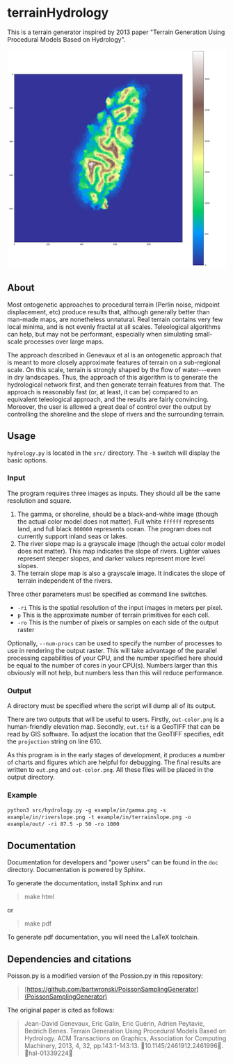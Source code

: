 # terrainHydrology

This is a terrain generator inspired by 2013 paper "Terrain Generation Using Procedural Models Based on Hydrology".

![Example Terrain](example/out/out-color.png)

## About

Most ontogenetic approaches to procedural terrain (Perlin noise, midpoint displacement, etc) produce results that, although generally better than man-made maps, are nonetheless unnatural. Real terrain contains very few local minima, and is not evenly fractal at all scales. Teleological algorithms can help, but may not be performant, especially when simulating small-scale processes over large maps.

The approach described in Genevaux et al is an ontogenetic approach that is meant to more closely approximate features of terrain on a sub-regional scale. On this scale, terrain is strongly shaped by the flow of water---even in dry landscapes. Thus, the approach of this algorithm is to generate the hydrological network first, and then generate terrain features from that. The approach is reasonably fast (or, at least, it can be) compared to an equivalent teleological approach, and the results are fairly convincing. Moreover, the user is allowed a great deal of control over the output by controlling the shoreline and the slope of rivers and the surrounding terrain.

## Usage

`hydrology.py` is located in the `src/` directory. The `-h` switch will display the basic options.

### Input

The program requires three images as inputs. They should all be the same resolution and square.

1. The gamma, or shoreline, should be a black-and-white image (though the actual color model does not matter). Full white `ffffff` represents land, and full black `000000` represents ocean. The program does not currently support inland seas or lakes.
1. The river slope map is a grayscale image (though the actual color model does not matter). This map indicates the slope of rivers. Lighter values represent steeper slopes, and darker values represent more level slopes.
1. The terrain slope map is also a grayscale image. It indicates the slope of terrain independent of the rivers.

Three other parameters must be specified as command line switches.

* `-ri` This is the spatial resolution of the input images in meters per pixel.
* `p` This is the approximate number of terrain primitives for each cell.
* `-ro` This is the number of pixels or samples on each side of the output raster

Optionally, `--num-procs` can be used to specify the number of processes to use in rendering the output raster. This will take advantage of the parallel processing capabilities of your CPU, and the number specified here should be equal to the number of cores in your CPU(s). Numbers larger than this obviously will not help, but numbers less than this will reduce performance.

### Output

A directory must be specified where the script will dump all of its output.

There are two outputs that will be useful to users. Firstly, `out-color.png` is a human-friendly elevation map. Secondly, `out.tif` is a GeoTIFF that can be read by GIS software. To adjust the location that the GeoTIFF specifies, edit the `projection` string on line 610.

As this program is in the early stages of development, it produces a number of charts and figures which are helpful for debugging. The final results are written to `out.png` and `out-color.png`. All these files will be placed in the output directory.

### Example

```
python3 src/hydrology.py -g example/in/gamma.png -s example/in/riverslope.png -t example/in/terrainslope.png -o example/out/ -ri 87.5 -p 50 -ro 1000
```

## Documentation

Documentation for developers and "power users" can be found in the `doc` directory. Documentation is powered by Sphinx.

To generate the documentation, install Sphinx and run

> make html

or

> make pdf

To generate pdf documentation, you will need the LaTeX toolchain.

## Dependencies and citations

Poisson.py is a modified version of the Possion.py in this repository:

> [https://github.com/bartwronski/PoissonSamplingGenerator](PoissonSamplingGenerator)

The original paper is cited as follows:

> Jean-David Genevaux, Eric Galin, Eric Guérin, Adrien Peytavie, Bedrich Benes. Terrain Generation Using Procedural Models Based on Hydrology. ACM Transactions on Graphics, Association for Computing Machinery, 2013, 4, 32, pp.143:1-143:13. ￿10.1145/2461912.2461996￿. ￿hal-01339224￿